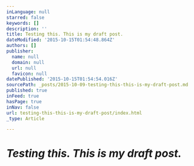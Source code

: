 ```yaml
---
inLanguage: null
starred: false
keywords: []
description: ''
title: Testing this. This is my draft post.
dateModified: '2015-10-15T01:54:48.864Z'
authors: []
publisher:
  name: null
  domain: null
  url: null
  favicon: null
datePublished: '2015-10-15T01:54:54.016Z'
sourcePath: _posts/2015-10-09-testing-this-this-is-my-draft-post.md
published: true
inFeed: true
hasPage: true
inNav: false
url: testing-this-this-is-my-draft-post/index.html
_type: Article

---
```

# _Testing this. This is my draft post._